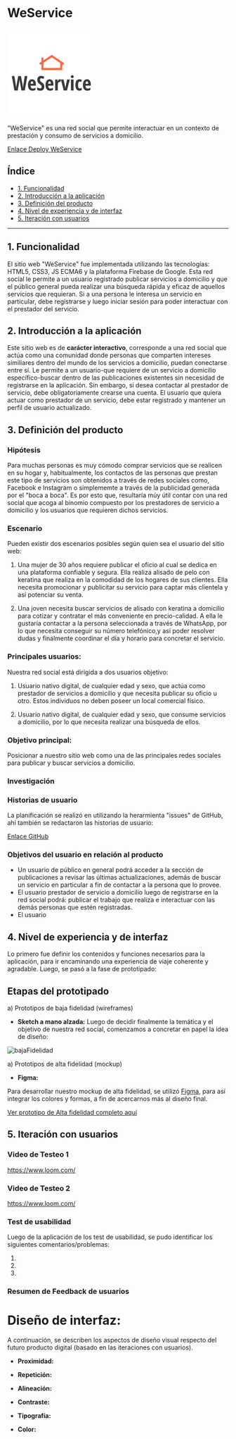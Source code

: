 # WeService

![Logo](src/img/logo-weservice.png)

"WeService" es una red social que permite interactuar en un contexto de prestación y consumo de servicios a domicilio.

[Enlace Deploy WeService]()

## Índice

* [1. Funcionalidad](#1-funcionalidad)
* [2. Introducción a la aplicación](#2-introducción-a-la-aplicación)
* [3. Definición del producto](#3-definición-del-producto)
* [4. Nivel de experiencia y de interfaz](#4-nivel-de-experiencia-y-de-interfaz)
* [5. Iteración con usuarios](#5-iteración-con-usuarios)

***

## 1. Funcionalidad
El sitio web "WeService" fue implementada utilizando las tecnologías: HTML5, CSS3, JS ECMA6 y la plataforma Firebase de Google.
Esta red social le permite a un usuario registrado publicar servicios a domicilio y que el público general pueda realizar una búsqueda rápida y eficaz de aquellos servicios que requieran. Si a una persona le interesa un servicio en particular, debe registrarse y luego iniciar sesión para poder interactuar con el prestador del servicio.

## 2. Introducción a la aplicación
Este sitio web es de **carácter interactivo**, corresponde a una red social que actúa como una comunidad donde personas que comparten intereses similiares dentro del mundo de los servicios a domicilio, puedan conectarse entre sí. 
Le permite a un usuario-que requiere de un servicio a domicilio específico-buscar dentro de las publicaciones existentes sin necesidad de registrarse en la aplicación. Sin embargo, si desea contactar al prestador de servicio, debe obligatoriamente crearse una cuenta.
El usuario que quiera actuar como prestador de un servicio, debe estar registrado y mantener un perfil de usuario actualizado.

## 3. Definición del producto

### Hipótesis
Para muchas personas es muy cómodo comprar servicios que se realicen en su hogar y, habitualmente, los contactos de las personas que prestan este tipo de servicios son obtenidos a través de redes sociales como, Facebook e Instagram o simplememte a través de la publicidad generada por el "boca a boca".
Es por esto que, resultaría múy útil contar con una red social que acoga al binomio compuesto por los prestadores de servicio a domicilio y los usuarios que requieren dichos servicios.

### Escenario
Pueden existir dos escenarios posibles según quien sea el usuario del sitio web:
1. Una mujer de 30 años requiere publicar el oficio al cual se dedica en una plataforma confiable y segura. Ella realiza alisado de pelo con keratina que realiza en la comodidad de los hogares de sus clientes. Ella necesita promocionar y publicitar su servicio para captar más clientela y así potenciar su venta. 

2. Una joven necesita buscar servicios de alisado con keratina a domicilio para cotizar y contratar el más conveniente en precio-calidad. A ella le gustaría contactar a la persona seleccionada a través de WhatsApp, por lo que necesita conseguir su número telefónico,y así poder resolver dudas y finalmente coordinar el día y horario para concretar el servicio.

### Principales usuarios:
Nuestra red social está dirigida a dos usuarios objetivo:
1. Usuario nativo digital, de cualquier edad y sexo, que actúa como prestador de servicios a domicilio y que necesita publicar su oficio u otro. Estos individuos no deben poseer un local comercial físico.

2. Usuario nativo digital, de cualquier edad y sexo, que consume servicios a domicilio, por lo que necesita realizar una búsqueda de ellos.

### Objetivo principal:
Posicionar a nuestro sitio web como una de las principales redes sociales para publicar y buscar servicios a domicilio.

### Investigación

### Historias de usuario
La planificación se realizó en utilizando la herarmienta "issues" de GitHub, ahí también se redactaron las historias de usuario:

[Enlace GitHub](https://github.com/rinarive/SCL012-Social-Network/projects/1)

### Objetivos del usuario en relación al producto

- Un usuario de público en general podrá acceder a la sección de publicaciones a revisar las últimas actualizaciones, además de buscar un servicio en particular a fin de contactar a la persona que lo provee.
- El usuario prestador de servicio a domicilio luego de registrarse en la red social podrá: publicar el trabajo que realiza e interactuar con las demás personas que estén registradas.
- El usuario 

## 4. Nivel de experiencia y de interfaz
Lo primero fue definir los contenidos y funciones necesarios para la aplicación, para ir encaminando una experiencia de viaje coherente y agradable.
Luego, se pasó a la fase de prototipado:

## Etapas del prototipado

a) Prototipos de baja fidelidad (wireframes) 

- **Sketch a mano alzada:**
Luego de decidir finalmente la temática y el objetivo de nuestra red social, comenzamos a concretar en papel la idea de diseño:

![bajaFidelidad](src/img/)


a) Prototipos de alta fidelidad (mockup)
- **Figma:**

Para desarrollar nuestro mockup de alta fidelidad, se utilizó [Figma](https://www.figma.com/), para así integrar los colores y formas, a fin de acercarnos más al diseño final.

[Ver prototipo de Alta fidelidad completo aquí](https://www.figma.com/proto/lJY8GH2v8MDmZcj3LtE8PB/Untitled?node-id=2%3A2&scaling=scale-down)

## 5. Iteración con usuarios

### Video de Testeo 1 

https://www.loom.com/

### Video de Testeo 2 

https://www.loom.com/


### Test de usabilidad

Luego de la aplicación de los test de usabilidad, se pudo identificar los siguientes comentarios/problemas:

1. 
2. 
3. 


### Resumen de Feedback de usuarios 

# Diseño de interfaz:

A continuación, se describen los aspectos de diseño visual respecto del futuro producto digital (basado en las iteraciones con usuarios).

- **Proximidad:** 


- **Repetición:** 


- **Alineación:** 


- **Contraste:** 


- **Tipografía:** 


- **Color:** 






